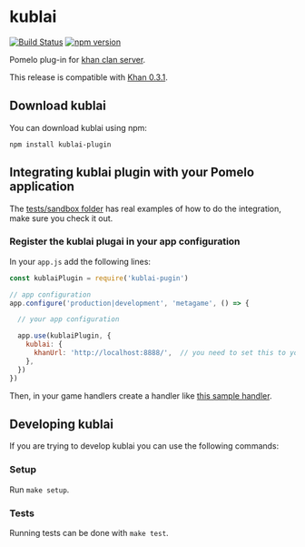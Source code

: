 # kublai
[![Build Status](https://travis-ci.org/topfreegames/khan.svg?branch=master)](https://travis-ci.org/topfreegames/khan)
[![npm version](https://badge.fury.io/js/kublai-plugin.svg)](https://badge.fury.io/js/kublai-plugin)

Pomelo plug-in for [khan clan server](https://github.com/topfreegames/khan).

This release is compatible with [Khan 0.3.1](https://github.com/topfreegames/khan/releases/tag/0.3.1).

## Download kublai

You can download kublai using npm:

```
npm install kublai-plugin
```

## Integrating kublai plugin with your Pomelo application

The [tests/sandbox folder](tests/sandbox) has real examples of how to do the integration, make sure you check it out.

### Register the kublai plugai in your app configuration

In your `app.js` add the following lines:

```js
const kublaiPlugin = require('kublai-pugin')

// app configuration
app.configure('production|development', 'metagame', () => {

  // your app configuration

  app.use(kublaiPlugin, {
    kublai: {
      khanUrl: 'http://localhost:8888/',  // you need to set this to your khan API url
    },
  })
})
```

Then, in your game handlers create a handler like [this sample handler](tests/sandbox/app/servers/metagame/handler/sampleHandler.js).

## Developing kublai

If you are trying to develop kublai you can use the following commands:

### Setup

Run `make setup`.

### Tests

Running tests can be done with `make test`.
